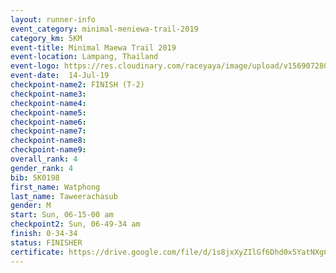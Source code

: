 ```yaml
---
layout: runner-info 
event_category: minimal-meniewa-trail-2019 
category_km: 5KM 
event-title: Minimal Maewa Trail 2019 
event-location: Lampang, Thailand 
event-logo: https://res.cloudinary.com/raceyaya/image/upload/v1569072805/logo/minimal-trail_ktnvsp.jpg 
event-date:  14-Jul-19 
checkpoint-name2: FINISH (T-2) 
checkpoint-name3: 
checkpoint-name4: 
checkpoint-name5: 
checkpoint-name6: 
checkpoint-name7: 
checkpoint-name8: 
checkpoint-name9: 
overall_rank: 4
gender_rank: 4
bib: 5K0198
first_name: Watphong
last_name: Taweerachasub
gender: M
start: Sun, 06-15-00 am
checkpoint2: Sun, 06-49-34 am
finish: 0-34-34
status: FINISHER
certificate: https://drive.google.com/file/d/1s8jxXyZIlGf6Dhd0x5YatNXgCz2ZqpjC/view?usp=sharing
---
```

